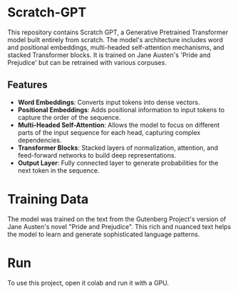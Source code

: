 # Scratch-GPT
This repository contains Scratch GPT, a Generative Pretrained Transformer model built entirely from scratch. The model's architecture includes word and positional embeddings, multi-headed self-attention mechanisms, and stacked Transformer blocks. It is trained on Jane Austen's 'Pride and Prejudice' but can be retrained with various corpuses. 

## Features

- **Word Embeddings**: Converts input tokens into dense vectors.
- **Positional Embeddings**: Adds positional information to input tokens to capture the order of the sequence.
- **Multi-Headed Self-Attention**: Allows the model to focus on different parts of the input sequence for each head, capturing complex dependencies.
- **Transformer Blocks**: Stacked layers of normalization, attention, and feed-forward networks to build deep representations.
- **Output Layer**: Fully connected layer to generate probabilities for the next token in the sequence.

# Training Data
The model was trained on the text from the Gutenberg Project's version of Jane Austen's novel "Pride and Prejudice". This rich and nuanced text helps the model to learn and generate sophisticated language patterns.

# Run
To use this project, open it colab and run it with a GPU.
